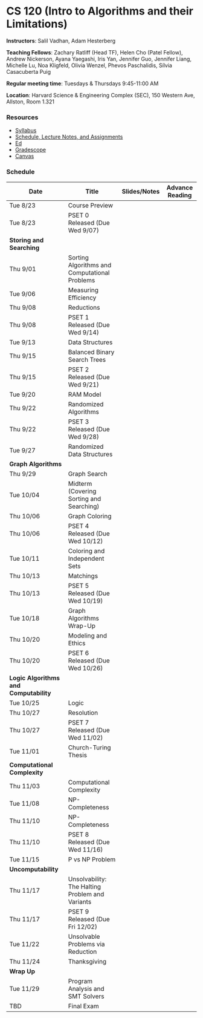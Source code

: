 # CS 120 (Intro to Algorithms and their Limitations)

**Instructors**: Salil Vadhan, Adam Hesterberg

**Teaching Fellows**: Zachary Ratliff (Head TF), Helen Cho (Patel Fellow), Andrew Nickerson, Ayana Yaegashi, Iris Yan, Jennifer Guo, Jennifer Liang, Michelle Lu, Noa Kligfeld, Olivia Wenzel, Phevos Paschalidis, Sílvia Casacuberta Puig

**Regular meeting time**: Tuesdays & Thursdays 9:45-11:00 AM

**Location**: Harvard Science & Engineering Complex (SEC), 150 Western Ave, Allston, Room 1.321

### Resources

- [Syllabus](./syllabus.pdf)
- [Schedule, Lecture Notes, and Assignments](https://docs.google.com/spreadsheets/d/1AHYfpodIJWrXx_U7rBDk-0y9nrWrnif7TDS7Xh7Obu8/edit#gid=0)
- [Ed](https://edstem.org/us/courses/24984/discussion/)
- [Gradescope](https://www.gradescope.com/courses/417853)
- [Canvas](https://canvas.harvard.edu/courses/105990)


### Schedule

| Date                                     | Title                                          | Slides/Notes                                                    | Advance Reading                                                                                                 |
|------------------------------------------|------------------------------------------------|-----------------------------------------------------------------|------------------------------------------------------------------------------------------------------------------|
| Tue 8/23                                 | Course Preview                                 |                                                                 |                                                                                                                  |
| Tue 8/23                                 | PSET 0 Released (Due Wed 9/07)                 |                                                                 |                                                                                                                  |
| **Storing and Searching**                |                                                |                                                                 |                                                                                                                  |
| Thu 9/01                                 | Sorting Algorithms and Computational Problems  |                                                                 |                                                                                                                 |
| Tue 9/06                                 | Measuring Efficiency                           |                                                                 |                                                                                                                 |
| Thu 9/08                                 | Reductions                                     |                                                                 |                                                                                                                 |
| Thu 9/08                                 | PSET 1 Released (Due Wed 9/14)                 |                                                                 |                                                                                                                  |
| Tue 9/13                                 | Data Structures                                |                                                                 |                                                                                                                  |
| Thu 9/15                                 | Balanced Binary Search Trees                   |                                                                 |                                                                                                                  |    
| Thu 9/15                                 | PSET 2 Released (Due Wed 9/21)                 |                                                                 |                                                                                                                  |
| Tue 9/20                                 | RAM Model                                      |                                                                 |                                                                                                                  |
| Thu 9/22                                 | Randomized Algorithms                          |                                                                 |                                                                                                                  |
| Thu 9/22                                 | PSET 3 Released (Due Wed 9/28)                 |                                                                 |                                                                                                                  |
| Tue 9/27                                 | Randomized Data Structures                     |                                                                 |                                                                                                                  |
| **Graph Algorithms**                     |                                                |                                                                 |                                                                                                                  |
| Thu 9/29                                 | Graph Search                                   |                                                                 |                                                                                                                  |
| Tue 10/04                                | Midterm (Covering Sorting and Searching)       |                                                                 |                                                                                                                  |
| Thu 10/06                                | Graph Coloring                                 |                                                                 |                                                                                                                  |
| Thu 10/06                                | PSET 4 Released (Due Wed 10/12)                |                                                                 |                                                                                                                  |
| Tue 10/11                                | Coloring and Independent Sets                  |                                                                 |                                                                                                                  |
| Thu 10/13                                | Matchings                                      |                                                                 |                                                                                                                  |
| Thu 10/13                                | PSET 5 Released (Due Wed 10/19)                |                                                                 |                                                                                                                  |
| Tue 10/18                                | Graph Algorithms Wrap-Up                       |                                                                 |                                                                                                                  |
| Thu 10/20                                | Modeling and Ethics                            |                                                                 |                                                                                                                  |
| Thu 10/20                                | PSET 6 Released (Due Wed 10/26)                |                                                                 |                                                                                                                  |
| **Logic Algorithms and Computability**   |                                                |                                                                 
| Tue 10/25                                | Logic                                          |                                                                 |                                                                                                                  |
| Thu 10/27                                | Resolution                                     |                                                                 |                                                                                                                  |
| Thu 10/27                                | PSET 7 Released (Due Wed 11/02)                |                                                                 |                                                                                                                  |
| Tue 11/01                                | Church-Turing Thesis                           |                                                                 |                                                                                                                  |
| **Computational Complexity**             |                                                |                                                                 
| Thu 11/03                                | Computational Complexity                       |                                                                 |                                                                                                                  |
| Tue 11/08                                | NP-Completeness                                |                                                                 |                                                                                                                  |
| Thu 11/10                                | NP-Completeness                                |                                                                 |                                                                                                                  |
| Thu 11/10                                | PSET 8 Released (Due Wed 11/16)                |                                                                 |                                                                                                                  |
| Tue 11/15                                | P vs NP Problem                                |                                                                 |                                                                                                                  |
| **Uncomputability**                      |                                                |                                                                 
| Thu 11/17                                | Unsolvability: The Halting Problem and Variants|                                                                 |                                                                                                                  |
| Thu 11/17                                | PSET 9 Released (Due Fri 12/02)                |                                                                 |                                                                                                                  |
| Tue 11/22                                | Unsolvable Problems via Reduction              |                                                                 |                                                                                                                  |
| Thu 11/24                                | Thanksgiving                                   |                                                                 |                                                                                                                  |
| **Wrap Up**                      |                                                |                                                                 
| Tue 11/29                                | Program Analysis and SMT Solvers               |                                                                 |                                                                                                                  |
| TBD                                      | Final Exam                                     |                                                                 |
